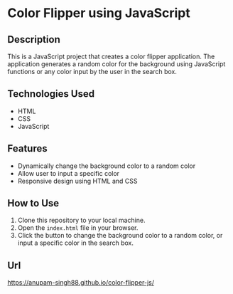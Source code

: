 # Color Flipper using JavaScript

## Description
This is a JavaScript project that creates a color flipper application. The application generates a random color for the background using JavaScript functions or any color input by the user in the search box.

## Technologies Used
- HTML
- CSS
- JavaScript

## Features
- Dynamically change the background color to a random color
- Allow user to input a specific color
- Responsive design using HTML and CSS

## How to Use
1. Clone this repository to your local machine.
2. Open the `index.html` file in your browser.
3. Click the button to change the background color to a random color, or input a specific color in the search box.

## Url
https://anupam-singh88.github.io/color-flipper-js/
